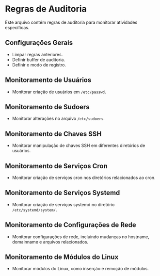 # Regras de Auditoria

Este arquivo contém regras de auditoria para monitorar atividades específicas.

## Configurações Gerais

- Limpar regras anteriores.
- Definir buffer de auditoria.
- Definir o modo de registro.

## Monitoramento de Usuários

- Monitorar criação de usuários em `/etc/passwd`.

## Monitoramento de Sudoers

- Monitorar alterações no arquivo `/etc/sudoers`.

## Monitoramento de Chaves SSH

- Monitorar manipulação de chaves SSH em diferentes diretórios de usuários.

## Monitoramento de Serviços Cron

- Monitorar criação de serviços cron nos diretórios relacionados ao cron.

## Monitoramento de Serviços Systemd

- Monitorar criação de serviços systemd no diretório `/etc/systemd/system/`.

## Monitoramento de Configurações de Rede

- Monitorar configurações de rede, incluindo mudanças no hostname, domainname e arquivos relacionados.

## Monitoramento de Módulos do Linux

- Monitorar módulos do Linux, como inserção e remoção de módulos.

